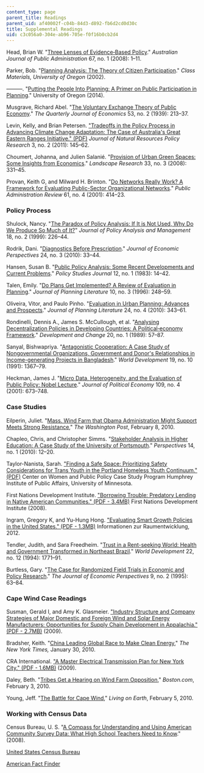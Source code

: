 ```yaml
---
content_type: page
parent_title: Readings
parent_uid: af40002f-c04b-84d3-d892-fb6d2cd0d30c
title: Supplemental Readings
uid: c3c056a0-304e-ab96-705e-f0f16b0cb2d4
---
```


Head, Brian W. "[Three Lenses of Evidence‐Based Policy](http://dx.doi.org/10.1111/j.1467-8500.2007.00564.x)." _Australian Journal of Public Administration_ 67, no. 1 (2008): 1–11.

Parker, Bob. "[Planning Analysis: The Theory of Citizen Participation](http://pages.uoregon.edu/rgp/PPPM613/class10theory.htm)." _Class Materials, University of Oregon_ (2002).

———. "[Putting the People Into Planning: A Primer on Public Participation in Planning](http://pages.uoregon.edu/rgp/PPPM613/CitizenInvolvement/toc.htm)." University of Oregon (2014).

Musgrave, Richard Abel. "[The Voluntary Exchange Theory of Public Economy](http://dx.doi.org/10.2307/1882886)." _The Quarterly Journal of Economics_ 53, no. 2 (1939): 213–37.

Levin, Kelly, and Brian Petersen. ["Tradeoffs in the Policy Process in Advancing Climate Change Adaptation: The Case of Australia's Great Eastern Ranges Initiative." (PDF)](http://centread.ucsc.edu/documents/Levin_Petersen_JNRPR2011.pdf) _Journal of Natural Resources Policy Research_ 3, no. 2 (2011): 145–62.

Choumert, Johanna, and Julien Salanié. "[Provision of Urban Green Spaces: Some Insights from Economics](http://dx.doi.org/10.1080/01426390802045996)." _Landscape Research_ 33, no. 3 (2008): 331–45.

Provan, Keith G, and Milward H. Brinton. "[Do Networks Really Work? A Framework for Evaluating Public-Sector Organizational Networks](http://www.jstor.org/stable/977503)." _Public Administration Review_ 61, no. 4 (2001): 414–23.

### Policy Process

Shulock, Nancy. "[The Paradox of Policy Analysis: If It is Not Used, Why Do We Produce So Much of It?](http://dx.doi.org/10.1002/(SICI)1520-6688(199921)18:2<226::AID-PAM2>3.0.CO;2-J)" _Journal of Policy Analysis and Management_ 18, no. 2 (1999): 226–44.

Rodrik, Dani. "[Diagnostics Before Prescription](http://dx.doi.org/10.1257/jep.24.3.33)." _Journal of Economic Perspectives_ 24, no. 3 (2010): 33–44.

Hansen, Susan B. "[Public Policy Analysis: Some Recent Developments and Current Problems](http://dx.doi.org/10.1111/j.1541-0072.1983.tb00458.x)." _Policy Studies Journal_ 12, no. 1 (1983): 14–42.

Talen, Emily. "[Do Plans Get Implemented? A Review of Evaluation in Planning](http://dx.doi.org/10.1177/088541229601000302)." _Journal of Planning Literature_ 10, no. 3 (1996): 248–59.

Oliveira, Vitor, and Paulo Pinho. "[Evaluation in Urban Planning: Advances and Prospects](http://dx.doi.org/10.1177/0885412210364589)." _Journal of Planning Literature_ 24, no. 4 (2010): 343–61.

Rondinelli, Dennis A., James S. McCullough, et al. "[Analysing Decentralization Policies in Developing Countries: A Political‐economy Framework](http://dx.doi.org/10.1111/j.1467-7660.1989.tb00340.x)." _Development and Change_ 20, no. 1 (1989): 57–87.

Sanyal, Bishwapriya. "[Antagonistic Cooperation: A Case Study of Nongovernmental Organizations, Government and Donor's Relationships in Income-generating Projects in Bangladesh](http://dx.doi.org/10.1016/0305-750X(91)90079-W)." _World Development_ 19, no. 10 (1991): 1367–79.

Heckman, James J. "[Micro Data, Heterogeneity, and the Evaluation of Public Policy: Nobel Lecture](http://www.jstor.org/stable/10.1086/322086)." _Journal of Political Economy_ 109, no. 4 (2001): 673–748.

### Case Studies

Eilperin, Juliet. "[Mass. Wind Farm that Obama Administration Might Support Meets Strong Resistance](http://www.washingtonpost.com/wp-dyn/content/article/2010/02/07/AR2010020702965.html?hpid=topnews)," _The Washington Post_, February 8, 2010.

Chapleo, Chris, and Christopher Simms. "[Stakeholder Analysis in Higher Education: A Case Study of the University of Portsmouth](http://dx.doi.org/10.1080/13603100903458034)." _Perspectives_ 14, no. 1 (2010): 12–20.

Taylor-Nanista, Sarah. ["Finding a Safe Space: Prioritizing Safety Considerations for Trans Youth in the Portland Homeless Youth Continuum." (PDF)](https://www2.tulane.edu/newcomb/upload/safe_space_teaching_note.pdf) Center on Women and Public Policy Case Study Program Humphrey Institute of Public Affairs, University of Minnesota.

First Nations Development Institute. ["Borrowing Trouble: Predatory Lending in Native American Communities." (PDF - 3.4MB)](http://www.sdibaonline.org/Archive/BorrowingTrouble.pdf) First Nations Development Institute (2008).

Ingram, Gregory K, and Yu-Hung Hong. ["Evaluating Smart Growth Policies in the United States." (PDF - 1.3MB)](https://www.lincolninst.edu/sites/default/files/pubfiles/evaluating-smart-growth-full.pdf) Informationen zur Raumentwicklung, 2012.

Tendler, Judith, and Sara Freedheim. "[Trust in a Rent-seeking World: Health and Government Transformed in Northeast Brazil](http://dx.doi.org/10.1016/0305-750X(94)90173-2)." _World Development_ 22, no. 12 (1994): 1771–91.

Burtless, Gary. "[The Case for Randomized Field Trials in Economic and Policy Research](http://www.jstor.org/stable/2138167)." _The Journal of Economic Perspectives_ 9, no. 2 (1995): 63–84.

### Cape Wind Case Readings

Susman, Gerald I, and Amy K. Glasmeier. ["Industry Structure and Company Strategies of Major Domestic and Foreign Wind and Solar Energy Manufacturers: Opportunities for Supply Chain Development in Appalachia." (PDF - 2.7MB)](https://dusp.mit.edu/sites/dusp.mit.edu/files/attachments/project/ARC_PSU_WindSolar_FINAL.pdf) (2009).

Bradsher, Keith. "[China Leading Global Race to Make Clean Energy](http://www.nytimes.com/2010/01/31/business/energy-environment/31renew.html?_r=0)," _The New York Times,_ January 30, 2010.

CRA International. ["A Master Electrical Transmission Plan for New York City." (PDF - 1.6MB)](http://nyssmartgrid.com/wp-content/uploads/2012/09/a-master-electrical-transmission-plan-for-new-york-city.pdf) (2009).

Daley, Beth. "[Tribes Get a Hearing on Wind Farm Opposition](http://archive.boston.com/news/local/massachusetts/articles/2010/02/03/salazar_meets_with_tribes_on_nantucket_sound_over_wind_farm/)," _Boston.com_, February 3, 2010.

Young, Jeff. "[The Battle for Cape Wind](http://www.loe.org/shows/shows.html?programID=10-P13-00006#feature3)," _Living on Earth_, February 5, 2010.

### Working with Census Data

Census Bureau, U. S. "[A Compass for Understanding and Using American Community Survey Data: What High School Teachers Need to Know](https://archive.org/details/ERIC_ED505037)." (2008).

[United States Census Bureau](http://www.census.gov/)

[American Fact Finder](http://factfinder.census.gov/faces/nav/jsf/pages/index.xhtml)